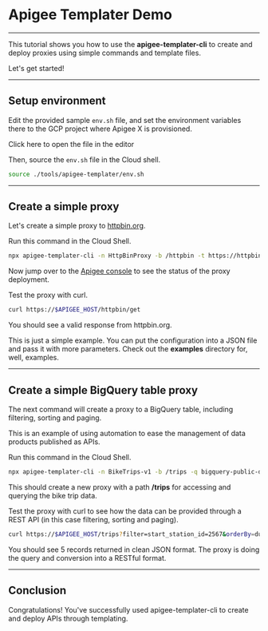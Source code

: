 # Apigee Templater Demo

---
This tutorial shows you how to use the **apigee-templater-cli** to create and deploy proxies using simple commands and template files.

Let's get started!

---
## Setup environment
Edit the provided sample `env.sh` file, and set the environment variables there to the GCP project where Apigee X is provisioned.

Click <walkthrough-editor-open-file filePath="tools/apigee-templater/env.sh">here</walkthrough-editor-open-file> to open the file in the editor

Then, source the `env.sh` file in the Cloud shell.

```sh
source ./tools/apigee-templater/env.sh
```
---
## Create a simple proxy

Let's create a simple proxy to [httpbin.org](https://httpbin.org).  

Run this command in the Cloud Shell.

```sh
npx apigee-templater-cli -n HttpBinProxy -b /httpbin -t https://httpbin.org -d -e $APIGEE_ENV
```
Now jump over to the [Apigee console](https://apigee.google.com) to see the status of the proxy deployment.

Test the proxy with curl.

```sh
curl https://$APIGEE_HOST/httpbin/get
```

You should see a valid response from httpbin.org.

<walkthrough-footnote>This is just a simple example.  You can put the configuration into a JSON file and pass it with more parameters.  Check out the **examples** directory for, well, examples.</walkthrough-footnote>

---

## Create a simple BigQuery table proxy

The next command will create a proxy to a BigQuery table, including filtering, sorting and paging.  

This is an example of using automation to ease the management of data products published as APIs.

Run this command in the Cloud Shell.

```sh
npx apigee-templater-cli -n BikeTrips-v1 -b /trips -q bigquery-public-data.austin_bikeshare.bikeshare_trips -d -e $APIGEE_ENV -s bq-api-service@$PROJECT.iam.gserviceaccount.com
```
This should create a new proxy with a path **/trips** for accessing and querying the bike trip data.

Test the proxy with curl to see how the data can be provided through a REST API (in this case filtering, sorting and paging).

```sh
curl https://$APIGEE_HOST/trips?filter=start_station_id=2567&orderBy=duration_minutes%20asc&pageSize=5&pageToken=2
```
You should see 5 records returned in clean JSON format. The proxy is doing the query and conversion into a RESTful format.

---

## Conclusion
<walkthrough-conclusion-trophy></walkthrough-conclusion-trophy>

Congratulations! You've successfully used apigee-templater-cli to create and deploy APIs through templating.

<walkthrough-inline-feedback></walkthrough-inline-feedback>